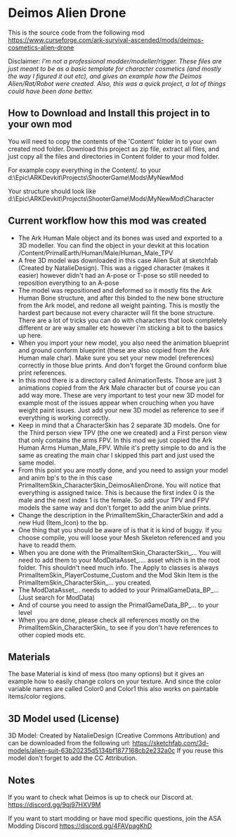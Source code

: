 # Deimos Alien Drone

This is the source code from the following mod https://www.curseforge.com/ark-survival-ascended/mods/deimos-cosmetics-alien-drone

Disclaimer: _I'm not a professional modder/modeller/rigger. These files are just meant to be as a basic template for character cosmetics (and mostly the way I figured it out etc), and gives an example how the Deimos Alien/Rat/Robot were created. Also, this was a quick project, a lot of things could have been done better._


## How to Download and Install this project in to your own mod

You will need to copy the contents of the 'Content' folder in to your own created mod folder. Download this project as zip file, extract all files, and just copy all the files and directories in Content folder to your mod folder. 

For example copy everything in the Content/*.* to your d:\Epic\ARKDevkit\Projects\ShooterGame\Mods\MyNewMod 

Your structure should look like d:\Epic\ARKDevkit\Projects\ShooterGame\Mods\MyNewMod\Character

## Current workflow how this mod was created

- The Ark Human Male object and its bones was used and exported to a 3D modeller. You can find the object in your devkit at this location /Content/PrimalEarth/Human/Male/Human_Male_TPV
- A free 3D model was downloaded in this case Alien Suit at sketchfab (Created by NatalieDesign). This was a rigged character (makes it easier) however didn't had an A-pose or T-pose so still needed to reposition everything to an A-pose
- The model was repositioned and deformed so it mostly fits the Ark Human Bone structure, and after this binded to the new bone structure from the Ark model, and redone all weight painting. This is mostly the hardest part because not every character will fit the bone structure. There are a lot of tricks you can do with characters that look completely different or are way smaller etc however i'm sticking a bit to the basics up here.
- When you import your new model, you also need the animation blueprint and ground conform blueprint (these are also copied from the Ark Human male char). Make sure you set your new model (references) correctly in those blue prints. And don't forget the Ground conform blue print references.
- In this mod there is a directory called AnimationTests. Those are just 3 animations copied from the Ark Male character but of course you can add way more. These are very important to test your new 3D model for example most of the issues appear when crouching when you have weight paint issues. Just add your new 3D model as reference to see if everything is working correctly.
- Keep in mind that a CharacterSkin has 2 separate 3D models. One for the Third person view TPV (the one we created) and a First person view that only contains the arms FPV. In this mod we just copied the Ark Human Arms Human_Male_FPV. While it's pretty simple to do and is the same as creating the main char I skipped this part and just used the same model.
- From this point you are mostly done, and you need to assign your model and anim bp's to the in this case PrimalItemSkin_CharacterSkin_DeimosAlienDrone. You will notice that everything is assigned twice. This is because the first index 0 is the male and the next index 1 is the female. So add your TPV and FPV models the same way and don't forget to add the anim blue prints.
- Change the description in the PrimalItemSkin_CharacterSkin and add a new Hud (Item_Icon) to the bp.
- One thing that you should be aware of is that it is kind of buggy. If you choose compile, you will loose your Mesh Skeleton referenced and you have to readd them.
- When you are done with the PrimalItemSkin_CharacterSkin_... You will need to add them to your ModDataAsset_.... asset which is in the root folder. This shouldn't need much info. The Apply to classes is always PrimalItemSkin_PlayerCostume_Custom and the Mod Skin Item is the PrimalItemSkin_CharacterSkin_... you created.
- The ModDataAsset_.. needs to added to your PrimalGameData_BP_... (Just search for ModData)
- And of course you need to assign the PrimalGameData_BP_... to your level
- When you are done, please check all references mostly on the PrimalItemSkin_CharacterSkin_ to see if you don't have references to other copied mods etc. 

 ## Materials

 The base Material is kind of mess (too many options) but it gives an example how to easily change colors on your texture. And since the color variable names are called Color0 and Color1 this also works on paintable items/color regions. 

 ## 3D Model used (License) 
 
3D Model: Created by NatalieDesign (Creative Commons Attribution) and can be downloaded from the following url: https://sketchfab.com/3d-models/alien-suit-63b20235d5134bf1877168cb2e232a0c
If you reuse this model don't forget to add the CC Attribution.

 ## Notes

If you want to check what Deimos is up to check our Discord at.
https://discord.gg/9qj97HXV9M

If you want to start modding or have mod specific questions, join the ASA Modding Discord 
https://discord.gg/4FAVpagKhD



